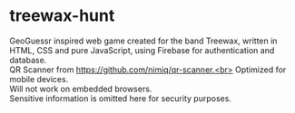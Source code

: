 # treewax-hunt
GeoGuessr inspired web game created for the band Treewax, written in HTML, CSS and pure JavaScript, using Firebase for authentication and database.<br>
QR Scanner from https://github.com/nimiq/qr-scanner.<br>
Optimized for mobile devices. <br>
Will not work on embedded browsers.<br>
Sensitive information is omitted here for security purposes.
